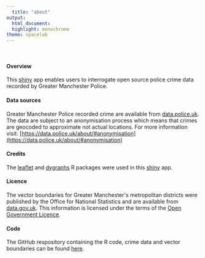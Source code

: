 ```yaml
---
  title: "about"
output:
  html_document:
  highlight: monochrome
theme: spacelab
---
```


<br>

#### Overview
This [shiny](http://shiny.rstudio.com") app enables users to interrogate open source police crime data recorded by Greater Manchester Police. 

#### Data sources
Greater Manchester Police recorded crime are available from [data.police.uk](https://data.police.uk/). The data are subject to an anonymisation process which means that crimes are geocoded to approximate not actual locations. For more information visit: [https://data.police.uk/about/#anonymisation](https://data.police.uk/about/#anonymisation)

#### Credits
The [leaflet](https://rstudio.github.io/leaflet/) and [dygraphs](https://rstudio.github.io/dygraphs/) R packages were used in this [shiny](http://shiny.rstudio.com") app.

#### Licence
The vector boundaries for Greater Manchester's metropolitan districts were published by the Office for National Statistics and are available from [data.gov.uk](https://data.gov.uk/dataset/county-and-unitary-authorities-ew-2012-boundaries-full-extent). This information is licensed under the terms of the [Open Government Licence](http://www.nationalarchives.gov.uk/doc/open-government-licence/version/3).

#### Code                          
The GitHub respository containing the R code, crime data and vector boundaries can be found [here](https://github.com/cat-lord/shinyapps/tree/master/crime_map).





